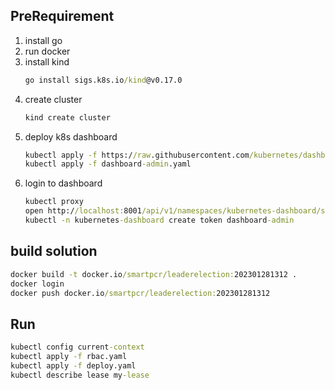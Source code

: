 ## PreRequirement

1. install go
2. run docker
3. install kind
    ```cmd
    go install sigs.k8s.io/kind@v0.17.0
    ```
4. create cluster
    ```cmd
   kind create cluster
    ```
5. deploy k8s dashboard
    ```cmd
   kubectl apply -f https://raw.githubusercontent.com/kubernetes/dashboard/v2.7.0/aio/deploy/recommended.yaml
   kubectl apply -f dashboard-admin.yaml
   
    ``` 
6. login to dashboard
    ```cmd
   kubectl proxy
   open http://localhost:8001/api/v1/namespaces/kubernetes-dashboard/services/https:kubernetes-dashboard:/proxy/.
   kubectl -n kubernetes-dashboard create token dashboard-admin
    ```
   
## build solution

```cmd
docker build -t docker.io/smartpcr/leaderelection:202301281312 . 
docker login
docker push docker.io/smartpcr/leaderelection:202301281312
```

## Run 

```cmd
kubectl config current-context
kubectl apply -f rbac.yaml
kubectl apply -f deploy.yaml
kubectl describe lease my-lease
```
